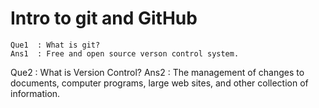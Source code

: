 # Intro to git and GitHub

```
Que1  : What is git?
Ans1  : Free and open source verson control system.
``````
Que2  : What is Version Control?
Ans2  : The management of changes to documents, computer programs, large web sites, and other collection of information.
```
